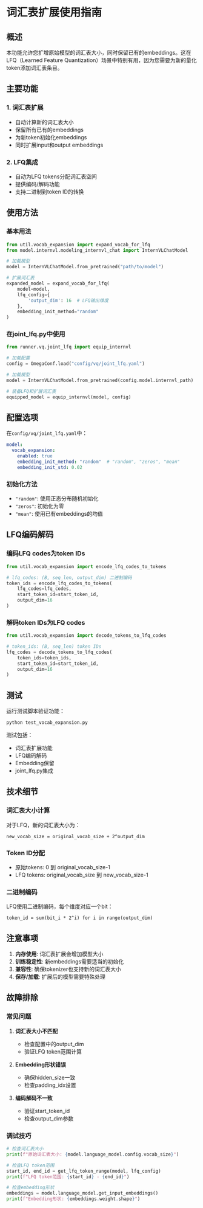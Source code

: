 # 词汇表扩展使用指南

## 概述

本功能允许您扩增原始模型的词汇表大小，同时保留已有的embeddings。这在LFQ（Learned Feature Quantization）场景中特别有用，因为您需要为新的量化token添加词汇表条目。

## 主要功能

### 1. 词汇表扩展
- 自动计算新的词汇表大小
- 保留所有已有的embeddings
- 为新token初始化embeddings
- 同时扩展input和output embeddings

### 2. LFQ集成
- 自动为LFQ tokens分配词汇表空间
- 提供编码/解码功能
- 支持二进制到token ID的转换

## 使用方法

### 基本用法

```python
from util.vocab_expansion import expand_vocab_for_lfq
from model.internvl.modeling_internvl_chat import InternVLChatModel

# 加载模型
model = InternVLChatModel.from_pretrained("path/to/model")

# 扩展词汇表
expanded_model = expand_vocab_for_lfq(
    model=model,
    lfq_config={
        'output_dim': 16  # LFQ输出维度
    },
    embedding_init_method="random"
)
```

### 在joint_lfq.py中使用

```python
from runner.vq.joint_lfq import equip_internvl

# 加载配置
config = OmegaConf.load("config/vq/joint_lfq.yaml")

# 加载模型
model = InternVLChatModel.from_pretrained(config.model.internvl_path)

# 装备LFQ和扩展词汇表
equipped_model = equip_internvl(model, config)
```

## 配置选项

在`config/vq/joint_lfq.yaml`中：

```yaml
model:
  vocab_expansion:
    enabled: true
    embedding_init_method: "random"  # "random", "zeros", "mean"
    embedding_init_std: 0.02
```

### 初始化方法

- `"random"`: 使用正态分布随机初始化
- `"zeros"`: 初始化为零
- `"mean"`: 使用已有embeddings的均值

## LFQ编码解码

### 编码LFQ codes为token IDs

```python
from util.vocab_expansion import encode_lfq_codes_to_tokens

# lfq_codes: (B, seq_len, output_dim) 二进制编码
token_ids = encode_lfq_codes_to_tokens(
    lfq_codes=lfq_codes,
    start_token_id=start_token_id,
    output_dim=16
)
```

### 解码token IDs为LFQ codes

```python
from util.vocab_expansion import decode_tokens_to_lfq_codes

# token_ids: (B, seq_len) token IDs
lfq_codes = decode_tokens_to_lfq_codes(
    token_ids=token_ids,
    start_token_id=start_token_id,
    output_dim=16
)
```

## 测试

运行测试脚本验证功能：

```bash
python test_vocab_expansion.py
```

测试包括：
- 词汇表扩展功能
- LFQ编码解码
- Embedding保留
- joint_lfq.py集成

## 技术细节

### 词汇表大小计算

对于LFQ，新的词汇表大小为：
```
new_vocab_size = original_vocab_size + 2^output_dim
```

### Token ID分配

- 原始tokens: 0 到 original_vocab_size-1
- LFQ tokens: original_vocab_size 到 new_vocab_size-1

### 二进制编码

LFQ使用二进制编码，每个维度对应一个bit：
```
token_id = sum(bit_i * 2^i) for i in range(output_dim)
```

## 注意事项

1. **内存使用**: 词汇表扩展会增加模型大小
2. **训练稳定性**: 新embeddings需要适当的初始化
3. **兼容性**: 确保tokenizer也支持新的词汇表大小
4. **保存/加载**: 扩展后的模型需要特殊处理

## 故障排除

### 常见问题

1. **词汇表大小不匹配**
   - 检查配置中的output_dim
   - 验证LFQ token范围计算

2. **Embedding形状错误**
   - 确保hidden_size一致
   - 检查padding_idx设置

3. **编码解码不一致**
   - 验证start_token_id
   - 检查output_dim参数

### 调试技巧

```python
# 检查词汇表大小
print(f"原始词汇表大小: {model.language_model.config.vocab_size}")

# 检查LFQ token范围
start_id, end_id = get_lfq_token_range(model, lfq_config)
print(f"LFQ token范围: {start_id} - {end_id}")

# 检查embedding形状
embeddings = model.language_model.get_input_embeddings()
print(f"Embedding形状: {embeddings.weight.shape}")
```
